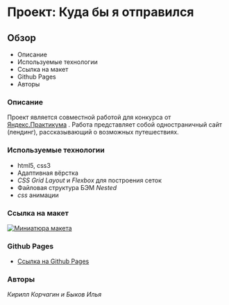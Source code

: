 # Проект: Куда бы я отправился

## Обзор
* Описание
* Используемые технологии
* Ссылка на макет
* Github Pages
* Авторы


### **Описание**

Проект является совместной работой для конкурса от [Яндекс.Практикума](https://practicum.yandex.ru)
. Работа представляет собой одностраничный сайт (лендинг), рассказывающий о возможных путешествиях.

### **Используемые технологии**

+ html5, css3
+ Адаптивная вёрстка
+ _CSS Grid Layout_ и _Flexbox_ для построения сеток
+ Файловая структура БЭМ _Nested_
+ _css_ анимации


### **Ссылка на макет**

<a href="https://ibb.co/RBQ39L0"><img src="https://i.ibb.co/RBQ39L0/kuda-ya-poedu-29-5-20.png" alt="Миниатюра макета" target="_blank" border="0"></a>

### **Github Pages**
* [Ссылка на Github Pages](https://kirill-kor.github.io/whereamigoing/)

### **Авторы**
_Кирилл Корчагин и Быков Илья_
